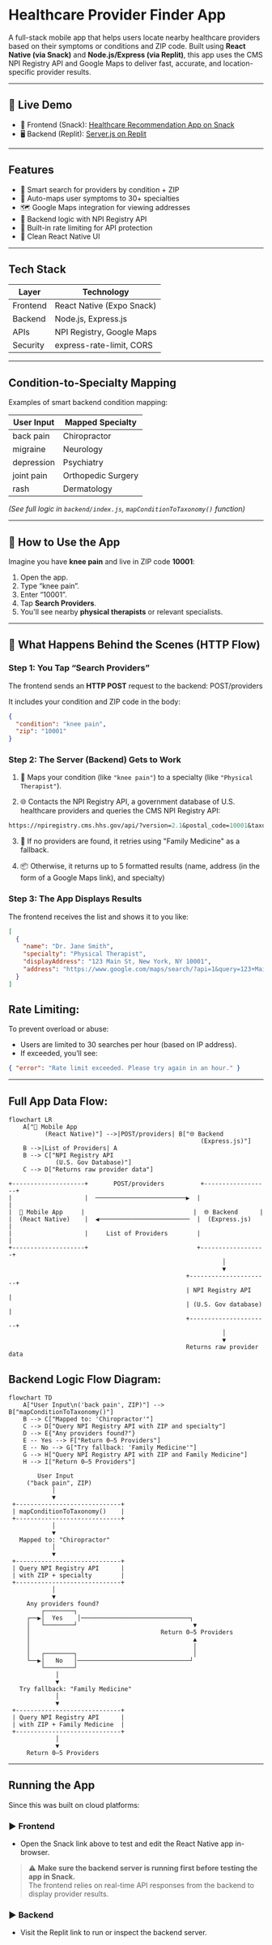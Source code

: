 # Healthcare Provider Finder App

A full-stack mobile app that helps users locate nearby healthcare providers based on their symptoms or conditions and ZIP code. Built using **React Native (via Snack)** and **Node.js/Express (via Replit)**, this app uses the CMS NPI Registry API and Google Maps to deliver fast, accurate, and location-specific provider results.

---

## 🔗 Live Demo

- 📱 Frontend (Snack): [Healthcare Recommendation App on Snack](https://snack.expo.dev/@poojitha_dontineni/healthcare-recommendation-app-_-no-camera?platform=web)
- 🖥️ Backend (Replit): [Server.js on Replit](https://replit.com/@stonebrookashle/Serverjs#index.js)

---

## Features

- 🔎 Smart search for providers by condition + ZIP
- 🧠 Auto-maps user symptoms to 30+ specialties
- 🗺️ Google Maps integration for viewing addresses
- 🧱 Backend logic with NPI Registry API
- 🔐 Built-in rate limiting for API protection
- 📱 Clean React Native UI

---

## Tech Stack

| Layer        | Technology                 |
|--------------|----------------------------|
| Frontend     | React Native (Expo Snack)  |
| Backend      | Node.js, Express.js        |
| APIs         | NPI Registry, Google Maps  |
| Security     | express-rate-limit, CORS   |

---

## Condition-to-Specialty Mapping

Examples of smart backend condition mapping:

| User Input       | Mapped Specialty       |
|------------------|------------------------|
| back pain        | Chiropractor           |
| migraine         | Neurology              |
| depression       | Psychiatry             |
| joint pain       | Orthopedic Surgery     |
| rash             | Dermatology            |

_(See full logic in `backend/index.js`, `mapConditionToTaxonomy()` function)_

---

## 📲 How to Use the App

Imagine you have **knee pain** and live in ZIP code **10001**:

1. Open the app.
2. Type “knee pain”.
3. Enter “10001”.
4. Tap **Search Providers**.
5. You'll see nearby **physical therapists** or relevant specialists.

---

## 🔄 What Happens Behind the Scenes (HTTP Flow)

### Step 1: You Tap “Search Providers”

The frontend sends an **HTTP POST** request to the backend:
POST/providers

It includes your condition and ZIP code in the body:
```json
{
  "condition": "knee pain",
  "zip": "10001"
}
```
### Step 2: The Server (Backend) Gets to Work

1. 🧠 Maps your condition (like `"knee pain"`) to a specialty (like `"Physical Therapist"`).

2. 🌐 Contacts the NPI Registry API, a government database of U.S. healthcare providers and queries the CMS NPI Registry API:

```perl
https://npiregistry.cms.hhs.gov/api/?version=2.1&postal_code=10001&taxonomy_description=Physical%20Therapist
```
3. 🔁 If no providers are found, it retries using "Family Medicine" as a fallback.

4. 📦 Otherwise, it returns up to 5 formatted results (name, address (in the form of a Google Maps link), and specialty)

### Step 3: The App Displays Results
The frontend receives the list and shows it to you like:
```json
[
  {
    "name": "Dr. Jane Smith",
    "specialty": "Physical Therapist",
    "displayAddress": "123 Main St, New York, NY 10001",
    "address": "https://www.google.com/maps/search/?api=1&query=123+Main+St,+New+York,+NY+10001"
  }
]
```
## Rate Limiting:
To prevent overload or abuse:
- Users are limited to 30 searches per hour (based on IP address).
- If exceeded, you’ll see:
```json
{ "error": "Rate limit exceeded. Please try again in an hour." }
```

---

## Full App Data Flow:

```mermaid
flowchart LR
    A["📱 Mobile App
          (React Native)"] -->|POST/providers| B["🌐 Backend
                                                     (Express.js)"]
    B -->|List of Providers| A
    B --> C["NPI Registry API
             (U.S. Gov Database)"]
    C --> D["Returns raw provider data"]
```


```
+--------------------+       POST/providers          +------------------+
|                    |  ─────────────────────────▶  |                  |
|  📱 Mobile App     |                              |  🌐 Backend      |
|  (React Native)    |  ◀─────────────────────────  |  (Express.js)    |
|                    |     List of Providers        |                  |
+--------------------+                              +------------------+
                                                           │
                                                           ▼
                                                 +----------------------+
                                                 | NPI Registry API     |
                                                 | (U.S. Gov database)  |
                                                 +----------------------+
                                                           │
                                                           ▼
                                                 Returns raw provider data

```

## Backend Logic Flow Diagram:

```mermaid
flowchart TD
    A["User Input\n('back pain', ZIP)"] --> B["mapConditionToTaxonomy()"]
    B --> C["Mapped to: 'Chiropractor'"]
    C --> D["Query NPI Registry API with ZIP and specialty"]
    D --> E{"Any providers found?"}
    E -- Yes --> F["Return 0–5 Providers"]
    E -- No --> G["Try fallback: 'Family Medicine'"]
    G --> H["Query NPI Registry API with ZIP and Family Medicine"]
    H --> I["Return 0–5 Providers"]
```


```
        User Input
     ("back pain", ZIP)
            │
            ▼
 +-----------------------------+
 | mapConditionToTaxonomy()    |
 +-----------------------------+
            │
            ▼
   Mapped to: "Chiropractor"
            │
            ▼
 +-----------------------------+
 | Query NPI Registry API      |
 | with ZIP + specialty        |
 +-----------------------------+
            │
            ▼
     Any providers found?
         ┌────────┐
     ┌──▶│  Yes    │──────────────────────────────┐
     │   └────────┘                                ▼
     │                                    Return 0–5 Providers
     │                                             ▲
     │                                             │
     │   ┌────────┐                                │
     └──▶│   No   │───────────────────────────────┘
         └────────┘
             │
             ▼
   Try fallback: "Family Medicine"
             │
             ▼
 +-----------------------------+
 | Query NPI Registry API      |
 | with ZIP + Family Medicine  |
 +-----------------------------+
             │
             ▼
     Return 0–5 Providers
```
---

## Running the App

Since this was built on cloud platforms:

### ▶ Frontend
- Open the Snack link above to test and edit the React Native app in-browser.
> ⚠️ **Make sure the backend server is running first before testing the app in Snack.**  
> The frontend relies on real-time API responses from the backend to display provider results.

### ▶ Backend
- Visit the Replit link to run or inspect the backend server.
